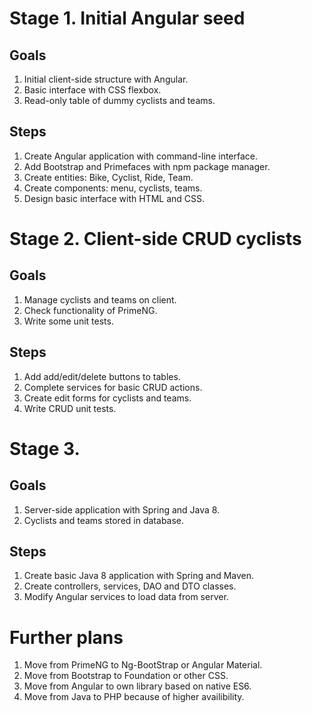 # Stage 1. Initial Angular seed

## Goals

1. Initial client-side structure with Angular.
2. Basic interface with CSS flexbox.
3. Read-only table of dummy cyclists and teams.

## Steps

1. Create Angular application with command-line interface.
2. Add Bootstrap and Primefaces with npm package manager.
3. Create entities: Bike, Cyclist, Ride, Team.
4. Create components: menu, cyclists, teams.
5. Design basic interface with HTML and CSS.

# Stage 2. Client-side CRUD cyclists

## Goals

1. Manage cyclists and teams on client.
2. Check functionality of PrimeNG.
3. Write some unit tests.

## Steps

1. Add add/edit/delete buttons to tables.
2. Complete services for basic CRUD actions.
3. Create edit forms for cyclists and teams.
4. Write CRUD unit tests.

# Stage 3. 

## Goals

1. Server-side application with Spring and Java 8.
2. Cyclists and teams stored in database.

## Steps

1. Create basic Java 8 application with Spring and Maven.
2. Create controllers, services, DAO and DTO classes.
3. Modify Angular services to load data from server.

# Further plans

1. Move from PrimeNG to Ng-BootStrap or Angular Material.
2. Move from Bootstrap to Foundation or other CSS.
3. Move from Angular to own library based on native ES6.
4. Move from Java to PHP because of higher availibility.